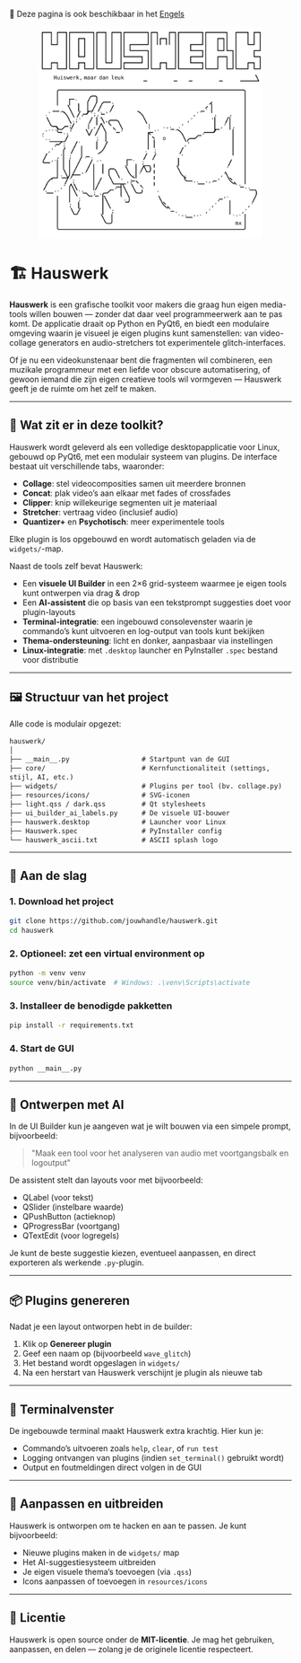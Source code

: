 📘 Deze pagina is ook beschikbaar in het [Engels](docs/README_EN.md)

<p align="center">
  <img src="hauswerk_artwork.svg" alt="Hauswerk ASCII logo" width="400">
</p>

# 🏗️ Hauswerk

**Hauswerk** is een grafische toolkit voor makers die graag hun eigen media-tools willen bouwen — zonder dat daar veel programmeerwerk aan te pas komt. De applicatie draait op Python en PyQt6, en biedt een modulaire omgeving waarin je visueel je eigen plugins kunt samenstellen: van video-collage generators en audio-stretchers tot experimentele glitch-interfaces.

Of je nu een videokunstenaar bent die fragmenten wil combineren, een muzikale programmeur met een liefde voor obscure automatisering, of gewoon iemand die zijn eigen creatieve tools wil vormgeven — Hauswerk geeft je de ruimte om het zelf te maken.

---

## 🧰 Wat zit er in deze toolkit?

Hauswerk wordt geleverd als een volledige desktopapplicatie voor Linux, gebouwd op PyQt6, met een modulair systeem van plugins. De interface bestaat uit verschillende tabs, waaronder:

- **Collage**: stel videocomposities samen uit meerdere bronnen
- **Concat**: plak video’s aan elkaar met fades of crossfades
- **Clipper**: knip willekeurige segmenten uit je materiaal
- **Stretcher**: vertraag video (inclusief audio)
- **Quantizer+** en **Psychotisch**: meer experimentele tools

Elke plugin is los opgebouwd en wordt automatisch geladen via de `widgets/`-map.

Naast de tools zelf bevat Hauswerk:

- Een **visuele UI Builder** in een 2×6 grid-systeem waarmee je eigen tools kunt ontwerpen via drag & drop
- Een **AI-assistent** die op basis van een tekstprompt suggesties doet voor plugin-layouts
- **Terminal-integratie**: een ingebouwd consolevenster waarin je commando’s kunt uitvoeren en log-output van tools kunt bekijken
- **Thema-ondersteuning**: licht en donker, aanpasbaar via instellingen
- **Linux-integratie**: met `.desktop` launcher en PyInstaller `.spec` bestand voor distributie

---

## 🖼️ Structuur van het project

Alle code is modulair opgezet:

```plaintext
hauswerk/
│
├── __main__.py                  # Startpunt van de GUI
├── core/                        # Kernfunctionaliteit (settings, stijl, AI, etc.)
├── widgets/                     # Plugins per tool (bv. collage.py)
├── resources/icons/             # SVG-iconen
├── light.qss / dark.qss         # Qt stylesheets
├── ui_builder_ai_labels.py      # De visuele UI-bouwer
├── hauswerk.desktop             # Launcher voor Linux
├── Hauswerk.spec                # PyInstaller config
└── hauswerk_ascii.txt           # ASCII splash logo
```

---

## 🚀 Aan de slag

### 1. Download het project

```bash
git clone https://github.com/jouwhandle/hauswerk.git
cd hauswerk
```

### 2. Optioneel: zet een virtual environment op

```bash
python -m venv venv
source venv/bin/activate  # Windows: .\venv\Scripts\activate
```

### 3. Installeer de benodigde pakketten

```bash
pip install -r requirements.txt
```

### 4. Start de GUI

```bash
python __main__.py
```

---

## 🤖 Ontwerpen met AI

In de UI Builder kun je aangeven wat je wilt bouwen via een simpele prompt, bijvoorbeeld:

> "Maak een tool voor het analyseren van audio met voortgangsbalk en logoutput"

De assistent stelt dan layouts voor met bijvoorbeeld:
- QLabel (voor tekst)
- QSlider (instelbare waarde)
- QPushButton (actieknop)
- QProgressBar (voortgang)
- QTextEdit (voor logregels)

Je kunt de beste suggestie kiezen, eventueel aanpassen, en direct exporteren als werkende `.py`-plugin.

---

## 📦 Plugins genereren

Nadat je een layout ontworpen hebt in de builder:

1. Klik op **Genereer plugin**
2. Geef een naam op (bijvoorbeeld `wave_glitch`)
3. Het bestand wordt opgeslagen in `widgets/`
4. Na een herstart van Hauswerk verschijnt je plugin als nieuwe tab

---

## 💬 Terminalvenster

De ingebouwde terminal maakt Hauswerk extra krachtig. Hier kun je:

- Commando’s uitvoeren zoals `help`, `clear`, of `run test`
- Logging ontvangen van plugins (indien `set_terminal()` gebruikt wordt)
- Output en foutmeldingen direct volgen in de GUI

---

## 🔧 Aanpassen en uitbreiden

Hauswerk is ontworpen om te hacken en aan te passen. Je kunt bijvoorbeeld:

- Nieuwe plugins maken in de `widgets/` map
- Het AI-suggestiesysteem uitbreiden
- Je eigen visuele thema’s toevoegen (via `.qss`)
- Icons aanpassen of toevoegen in `resources/icons`

---

## 📜 Licentie

Hauswerk is open source onder de **MIT-licentie**. Je mag het gebruiken, aanpassen, en delen — zolang je de originele licentie respecteert.
